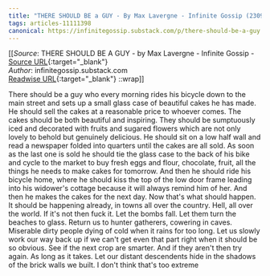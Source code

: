 ```yaml
---
title: "THERE SHOULD BE a GUY - By Max Lavergne - Infinite Gossip (230958225)"
tags: articles-11111398
canonical: https://infinitegossip.substack.com/p/there-should-be-a-guy
---
```


[[_Source_: THERE SHOULD BE A GUY - by Max Lavergne - Infinite Gossip - [Source URL](https://infinitegossip.substack.com/p/there-should-be-a-guy){:target="_blank"}<br>
_Author_: infinitegossip.substack.com<br>
[Readwise URL](https://readwise.io/open/230958225){:target="_blank"}
::wrap]]

There should be a guy who every morning rides his bicycle down to the main street and sets up a small glass case of beautiful cakes he has made. He should sell the cakes at a reasonable price to whoever comes. The cakes should be both beautiful and inspiring. They should be sumptuously iced and decorated with fruits and sugared flowers which are not only lovely to behold but genuinely delicious. He should sit on a low half wall and read a newspaper folded into quarters until the cakes are all sold. As soon as the last one is sold he should tie the glass case to the back of his bike and cycle to the market to buy fresh eggs and flour, chocolate, fruit, all the things he needs to make cakes for tomorrow. And then he should ride his bicycle home, where he should kiss the top of the low door frame leading into his widower's cottage because it will always remind him of her. And then he makes the cakes for the next day. Now that's what should happen. It should be happening already, in towns all over the country. Hell, all over the world. If it's not then fuck it. Let the bombs fall. Let them turn the beaches to glass. Return us to hunter gatherers, cowering in caves. Miserable dirty people dying of cold when it rains for too long. Let us slowly work our way back up if we can't get even that part right when it should be so obvious. See if the next crop are smarter. And if they aren't then try again. As long as it takes. Let our distant descendents hide in the shadows of the brick walls we built. I don't think that's too extreme

